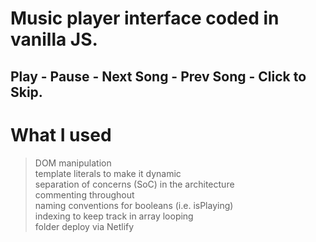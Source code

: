 # Music player interface coded in vanilla JS.  
## Play - Pause - Next Song - Prev Song - Click to Skip.  

# What I used
> DOM manipulation  
> template literals to make it dynamic  
> separation of concerns (SoC) in the architecture     
> commenting throughout       
> naming conventions for booleans (i.e. isPlaying)     
> indexing to keep track in array looping      
> folder deploy via Netlify   

&nbsp;
&nbsp;
&nbsp;
&nbsp;
&nbsp;
&nbsp;
